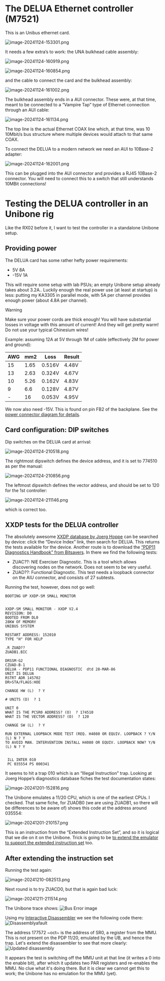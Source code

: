 # The DELUA Ethernet controller (M7521)

This is an Unibus ethernet card.

![image-20241124-153301.png](./attachments/image-20241124-153301.png)

It needs a few extra’s to work: the UNA bulkhead cable assembly:

![image-20241124-160919.png](./attachments/image-20241124-160919.png)

![image-20241124-160854.png](./attachments/image-20241124-160854.png)

and the cable to connect the card and the bulkhead assembly:

![image-20241124-161002.png](./attachments/image-20241124-161002.png)

The bulkhead assembly ends in a AUI connector. These were, at that time, meant to be connected to a “Vampire Tap” type of Ethernet connection through an AUI cable:

![image-20241124-161134.png](./attachments/image-20241124-161134.png)

The top line is the actual Ethernet COAX line which, at that time, was 10 10Mbit/s bus structure where multiple devices would attach to that same COAX.

To connect the DELUA to a modern network we need an AUI to 10Base-2 adapter:

![image-20241124-162001.png](./attachments/image-20241124-162001.png)

This can be plugged into the AUI connector and provides a RJ45 10Base-2 connector. You will need to connect this to a switch that still understands 10MBit connections!

# Testing the DELUA controller in an Unibone rig

Like the RX02 before it, I want to test the controller in a standalone Unibone setup.

## Providing power

The DELUA card has some rather hefty power requirements:

- 5V 8A
- \-15V 1A

This will require some setup with lab PSUs; an empty Unibone setup already takes about 3.2A.. Luckily enough the real power use (at least at startup) is less: putting my KA3305 in parallel mode, with 5A per channel provides enough power (about 4.8A per channel).

> [!WARNING]
> Make sure your power cords are thick enough! You will have substantial losses in voltage with this amount of current! And they will get pretty warm! Do not use your typical Chinesium wires!

Example: assuming 12A at 5V through 1M of cable (effectively 2M for power and ground):

| **AWG** | **mm2** | **Loss** | **Result** |
| --- | --- | --- | --- |
| 15  | 1.65 | 0.516V | 4.48V |
| 13  | 2.63 | 0.324V | 4.67V |
| 10  | 5.26 | 0.162V | 4.83V |
| 9   | 6.6 | 0.128V | 4.87V |
| \-  | 16  | 0.053V | 4.95V |

We now also need -15V. This is found on pin FB2 of the backplane. See the [power connector diagram for details](../pdp-1144/the-dd11-dk-backplane.md).

## Card configuration: DIP switches

Dip switches on the DELUA card at arrival:

![image-20241124-210518.png](./attachments/image-20241124-210518.png)

The rightmost dipswitch defines the device address, and it is set to 774510 as per the manual:

![image-20241124-210856.png](./attachments/image-20241124-210856.png)

The leftmost dipswitch defines the vector address, and should be set to 120 for the 1st controller:

![image-20241124-211146.png](./attachments/image-20241124-211146.png)

which is correct too.

## XXDP tests for the DELUA controller

The absolutely awesome [XXDP database by Joerg Hoppe](https://retrocmp.com/tools/pdp-11-diagnostic-database/202-pdp-11-diagnostics-database) can be searched by device: click the “Device Index” link, then search for DELUA. This returns the tests available for the device. Another route is to download the [“PDP11 Diagnostics Handbook” from Bitsavers](http://www.bitsavers.org/pdf/dec/pdp11/xxdp/PDP11_DiagnosticHandbook_1988.pdf). In there we find the following tests:

- ZUAC??: NIE Exerciser Diagnostic. This is a tool which allows discovering nodes on the network. Does not seem to be very useful.
- ZUAD??: Functional Diagnostic. This test needs a loopback connector on the AIU connector, and consists of 27 subtests.

Running the test, however, does not go well:

```
BOOTING UP XXDP-SM SMALL MONITOR


XXDP-SM SMALL MONITOR - XXDP V2.4
REVISION: D0
BOOTED FROM DL0
28KW OF MEMORY
UNIBUS SYSTEM

RESTART ADDRESS: 152010
TYPE "H" FOR HELP 

.R ZUAD??
ZUADB1.BIC

DRSSM-G2
CZUAD-B-1
DELUA - PDP11 FUNCTIONAL DIAGNOSTIC  dtd 28-MAR-86
UNIT IS DELUA
RSTRT ADR 145702
DR>STA/FLAGS:HOE

CHANGE HW (L)  ? Y

# UNITS (D)  ? 1

UNIT 0
WHAT IS THE PCSR0 ADDRESS? (O)  ? 174510
WHAT IS THE VECTOR ADDRESS? (O)  ? 120

CHANGE SW (L)  ? Y

RUN EXTERNAL LOOPBACK MODE TEST (REQ. H4080 OR EQUIV. LOOPBACK ? Y/N  (L) N ? Y
TO AVOID MAN. INTERVENTION INSTALL H4080 OR EQUIV. LOOPBACK NOW? Y/N  (L) N ? Y


 ILL INTER 010
 PC 035554 PS 000341
```

It seems to hit a trap 010 which is an “Illegal Instruction” trap. Looking at Joerg Hoppe’s diagnostics database fiches the test documentation states:

![image-20241201-152816.png](./attachments/image-20241201-152816.png)

The Unibone emulates a 11/20 CPU, which is one of the earliest CPUs. I checked. That same fiche, for ZUADB0 (we are using ZUADB1, so there will be differences to be aware of) shows this code at the address around 035554:

![image-20241201-210157.png](./attachments/image-20241201-210157.png)

This is an instruction from the “Extended Instruction Set”, and so it is logical that we die on it on the Unibone. Trick is going to be [to extend the emulator to support the extended instruction set](../pdp-1144/extending-the-unibone-cpu-emulation.md) too.

## After extending the instruction set

Running the test again:

![image-20241210-082513.png](./attachments/image-20241210-082513.png)

Next round is to try ZUACD0, but that is again bad luck:

![image-20241211-211514.png](./attachments/image-20241211-211514.png)

The Unibone trace shows:
![Bus Error image](delua-bus-error-1.png)

Using my [Interactive Disassembler](../the-interactive-disassembler.md) we see the following code there:
![Disassemblyafault](disassembly-62606.png)

The address 177572 ~oct~ is the address of SR0, a register from the MMU. This is not present on the PDP 11/20, emulated by the UB, and hence the trap. Let's extend the disassembler to see that more clearly:
![Updated disassembly](disassembly-fixed-2.png)

It appears the test is switching off the MMU unit at that line (it writes a 0 into the enable bit), after which it updates two PAR registers and re-enables the MMU. No clue what it's doing there. But it is clear we cannot get this to work; the Unibone has no emulation for the MMU (yet).



